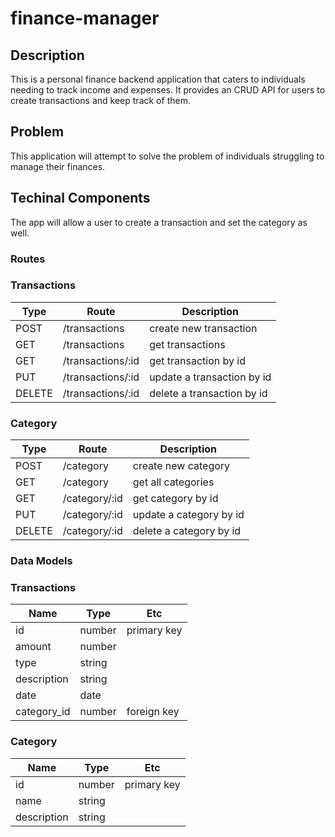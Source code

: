 # finance-manager

## Description
This is a personal finance backend application that caters to individuals needing to track income and expenses. It provides an CRUD API for users to create transactions and keep track of them. 

## Problem
This application will attempt to solve the problem of individuals struggling to manage their finances.

## Techinal Components
The app will allow a user to create a transaction and set the category as well.
### Routes
### Transactions
| Type | Route | Description |
| ----------- | ----------- | ----------- |
| POST | /transactions | create new transaction |
| GET | /transactions | get transactions |
| GET | /transactions/:id | get transaction by id |
| PUT | /transactions/:id | update a transaction by id |
| DELETE | /transactions/:id | delete a transaction by id |

### Category
| Type | Route | Description |
| ----------- | ----------- | ----------- |
| POST | /category | create new category |
| GET | /category | get all categories |
| GET | /category/:id | get category by id |
| PUT | /category/:id | update a category by id |
| DELETE | /category/:id | delete a category by id |

### Data Models
### Transactions
| Name | Type | Etc |
| ----------- | ----------- | ----------- |
| id | number | primary key |
| amount | number |  |
| type | string |  |
| description | string |  |
| date | date |  |
| category_id | number | foreign key |

### Category
| Name | Type | Etc |
| ----------- | ----------- | ----------- |
| id | number | primary key |
| name | string |  |
| description | string |  |
